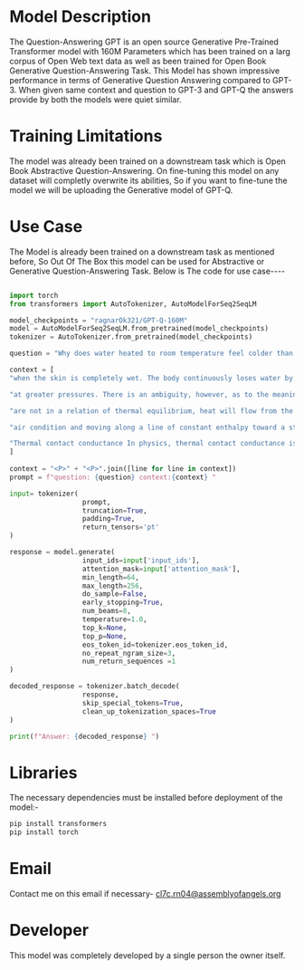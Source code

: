 # Model Description

The Question-Answering GPT is an open source Generative Pre-Trained Transformer model with 160M Parameters which has been trained on a larg corpus of Open Web text data as well as been trained for Open Book Generative Question-Answering Task. This Model has shown impressive performance in terms of Generative Question Answering compared to GPT-3. When given same context and question to GPT-3 and GPT-Q the answers provide by both the models were quiet similar.

# Training Limitations

The model was already been trained on a downstream task which is Open Book Abstractive Question-Answering. On fine-tuning this model on any dataset will completly overwrite its abilities, So if you want to fine-tune the model we will be uploading the Generative model of GPT-Q. 

# Use Case

The Model is already been trained on a downstream task as mentioned before, So Out Of The Box this model can be used for Abstractive or Generative Question-Answering Task. Below is The code for use case----

```python

import torch
from transformers import AutoTokenizer, AutoModelForSeq2SeqLM

model_checkpoints = "ragnarOk321/GPT-Q-160M"
model = AutoModelForSeq2SeqLM.from_pretrained(model_checkpoints)
tokenizer = AutoTokenizer.from_pretrained(model_checkpoints)

question = "Why does water heated to room temperature feel colder than the air around it?" 

context = [
"when the skin is completely wet. The body continuously loses water by...",

"at greater pressures. There is an ambiguity, however, as to the meaning of the terms 'heating' and 'cooling'...",

"are not in a relation of thermal equilibrium, heat will flow from the hotter to the colder, by whatever pathway...",

"air condition and moving along a line of constant enthalpy toward a state of higher humidity. A simple example ...",   

"Thermal contact conductance In physics, thermal contact conductance is the study of heat conduction between solid ..."
]
            
context = "<P>" + "<P>".join([line for line in context])
prompt = f"question: {question} context:{context} "

input= tokenizer(
                  prompt,
                  truncation=True,
                  padding=True, 
                  return_tensors='pt' 
) 

response = model.generate(
                  input_ids=input['input_ids'],
                  attention_mask=input['attention_mask'], 
                  min_length=64, 
                  max_length=256, 
                  do_sample=False, 
                  early_stopping=True, 
                  num_beams=8, 
                  temperature=1.0, 
                  top_k=None, 
                  top_p=None, 
                  eos_token_id=tokenizer.eos_token_id, 
                  no_repeat_ngram_size=3, 
                  num_return_sequences =1
) 

decoded_response = tokenizer.batch_decode(
                  response, 
                  skip_special_tokens=True, 
                  clean_up_tokenization_spaces=True
) 

print(f"Answer: {decoded_response} ")
```
# Libraries 

The necessary dependencies must be installed before deployment of the model:-
```python
pip install transformers
pip install torch
```
# Email 

Contact me on this email if necessary-
cl7c.rn04@assemblyofangels.org

# Developer

This model was completely developed by a single person the owner itself. 
